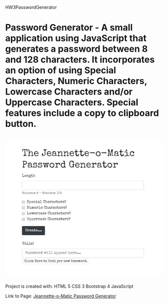 HW3PasswordGenerator

Password Generator - A small application using JavaScript that generates a password between 8 and 128 characters. It incorporates an option of using Special Characters, Numeric Characters, Lowercase Characters and/or Uppercase Characters. Special features include a copy to clipboard button.
======
![Screenshot of Project](/myassignmentscreenshot.png)
======
Project is created with:
HTML 5
CSS 3
Bootstrap 4
JavaScript

Link to Page:
[Jeannette-o-Matic Password Generator](https://antlerbaby.github.io/HW3PasswordGenerator/)